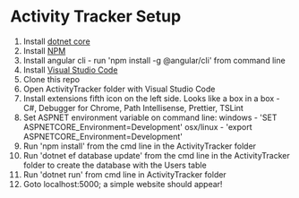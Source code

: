 # Activity Tracker Setup

1.  Install [dotnet core](https://www.microsoft.com/net/download/windows)
2.  Install [NPM](https://www.npmjs.com/get-npm)
3.  Install angular cli - run 'npm install -g @angular/cli' from command line
4.  Install [Visual Studio Code](https://code.visualstudio.com/)
4.  Clone this repo
5.  Open ActivityTracker folder with Visual Studio Code
6.  Install extensions fifth icon on the left side. Looks like a box in a box - C#, Debugger for Chrome, Path Intellisense, Prettier, TSLint
7.  Set ASPNET environment variable on command line: windows - 'SET ASPNETCORE_Environment=Development' osx/linux - 'export ASPNETCORE_Environment=Development'
8.  Run 'npm install' from the cmd line in the ActivityTracker folder
8.  Run 'dotnet ef database update' from the cmd line in the ActivityTracker folder to create the database with the Users table 
9.  Run 'dotnet run' from cmd line in ActivityTracker folder
10. Goto localhost:5000; a simple website should appear!
